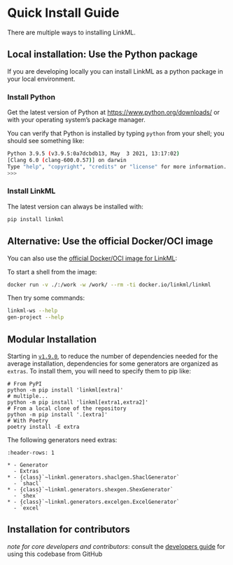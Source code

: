 # Quick Install Guide

There are multiple ways to installing LinkML.

## Local installation: Use the Python package

If you are developing locally you can install LinkML as a python package in your local environment.

### Install Python

Get the latest version of Python at https://www.python.org/downloads/ or with your operating system’s package manager.

You can verify that Python is installed by typing `python` from your shell; you should see something like:

```bash
Python 3.9.5 (v3.9.5:0a7dcbdb13, May  3 2021, 13:17:02) 
[Clang 6.0 (clang-600.0.57)] on darwin
Type "help", "copyright", "credits" or "license" for more information.
>>>
```

### Install LinkML

The latest version can always be installed with:

```bash
pip install linkml
```

## Alternative: Use the official Docker/OCI image

You can also use the [official Docker/OCI image for LinkML](https://hub.docker.com/r/linkml/linkml):

To start a shell from the image:
```bash
docker run -v ./:/work -w /work/ --rm -ti docker.io/linkml/linkml
```

Then try some commands:
```bash
linkml-ws --help
gen-project --help
```

## Modular Installation

Starting in [`v1.9.0`](../code/deprecation.rst), to reduce the number of dependencies needed for the average installation,
dependencies for some generators are organized as `extras`. To install them, you will need to
specify them to pip like:

```shell
# From PyPI
python -m pip install 'linkml[extra]'
# multiple...
python -m pip install 'linkml[extra1,extra2]'
# From a local clone of the repository
python -m pip install '.[extra]'
# With Poetry
poetry install -E extra
```

The following generators need extras:

```{list-table} Extra Dependencies
:header-rows: 1

* - Generator
  - Extras
* - {class}`~linkml.generators.shaclgen.ShaclGenerator`
  - `shacl`
* - {class}`~linkml.generators.shexgen.ShexGenerator`
  - `shex`
* - {class}`~linkml.generators.excelgen.ExcelGenerator`
  - `excel`

```

## Installation for contributors

*note for core developers and contributors*: consult the [developers guide](../developers/contributing-code) for using this codebase from GitHub
